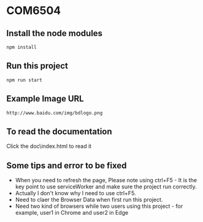 # COM6504
## Install the node modules
`npm install`
## Run this project
`npm run start`
## Example Image URL
`http://www.baidu.com/img/bdlogo.png`
## To read the documentation
Click the doc\index.html to read it
## Some tips and error to be fixed
+ When you need to refresh the page, Please note using ctrl+F5 - It is the key point to use serviceWorker and make sure the project run correctly.
+ Actually I don't know why I need to use ctrl+F5.
+ Need to claer the Browser Data when first run this project.
+ Need two kind of browsers while two users using this project - for example, user1 in Chrome and user2 in Edge
